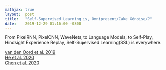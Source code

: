 ```yaml
---
mathjax: true
layout:  post
title:   "Self-Supervised Learning is, Omnipresent/Cake Génoise/?"
date:    2019-12-29 01:16:00 -0800
---
```

From PixelRNN, PixelCNN, WaveNets, to Language Models, to Self-Play, Hindsight Experience Replay, Self-Supervised Learning(SSL) is everywhere.


[van den Oord et al. 2019][Representation Learning with Contrastive Predictive Coding]  
[He et al. 2020][Momentum Contrast for Unsupervised Visual Representation Learning]  
[Chen et al. 2020][A Simple Framework for Contrastive Learning of Visual Representations]

[Representation Learning with Contrastive Predictive Coding]: https://arxiv.org/pdf/1807.03748.pdf
[Momentum Contrast for Unsupervised Visual Representation Learning]: https://arxiv.org/pdf/1911.05722.pdf
[A Simple Framework for Contrastive Learning of Visual Representations]: https://arxiv.org/pdf/2002.05709.pdf
